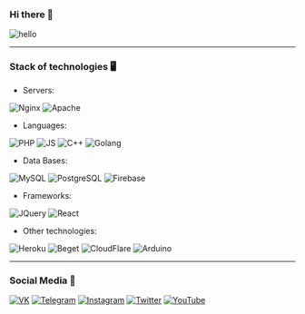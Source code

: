 ### Hi there 👋

![hello](https://im-coins.herokuapp.com/images/8.gif)

---
### Stack of technologies 🖥
* Servers:

![Nginx](https://img.shields.io/badge/-Nginx-7D4698?style=for-the-badge&logo=nginx&logoWidth=20&logoColor=ffffff&labelColor=663399) 
![Apache](https://img.shields.io/badge/-Apache-7D4698?style=for-the-badge&logo=apache&logoWidth=20&logoColor=ffffff&labelColor=663399)
* Languages:

![PHP](https://img.shields.io/badge/-PHP-7D4698?style=for-the-badge&logo=php&logoWidth=20&logoColor=ffffff&labelColor=663399)
![JS](https://img.shields.io/badge/-JavaScript-7D4698?style=for-the-badge&logo=javascript&logoWidth=20&logoColor=ffffff&labelColor=663399)
![C++](https://img.shields.io/badge/-C++-7D4698?style=for-the-badge&logo=c&logoWidth=20&logoColor=ffffff&labelColor=663399)
![Golang](https://img.shields.io/badge/-Golang-7D4698?style=for-the-badge&logo=go&logoWidth=20&logoColor=ffffff&labelColor=663399)
* Data Bases:

![MySQL](https://img.shields.io/badge/-MySQL-7D4698?style=for-the-badge&logo=mysql&logoWidth=20&logoColor=ffffff&labelColor=663399)
![PostgreSQL](https://img.shields.io/badge/-PostgreSQL-7D4698?style=for-the-badge&logo=postgresql&logoWidth=20&logoColor=ffffff&labelColor=663399)
![Firebase](https://img.shields.io/badge/-Firebase-7D4698?style=for-the-badge&logo=firebase&logoWidth=20&logoColor=ffffff&labelColor=663399)
* Frameworks: 

![JQuery](https://img.shields.io/badge/-JQuery-7D4698?style=for-the-badge&logo=jquery&logoWidth=20&logoColor=ffffff&labelColor=663399)
![React](https://img.shields.io/badge/-React_JS-7D4698?style=for-the-badge&logo=react&logoWidth=20&logoColor=ffffff&labelColor=663399)
* Other technologies:

![Heroku](https://img.shields.io/badge/-Heroku-7D4698?style=for-the-badge&logo=heroku&logoWidth=20&logoColor=ffffff&labelColor=663399)
![Beget](https://img.shields.io/badge/-Beget-7D4698?style=for-the-badge&logo=beget&logoWidth=20&logoColor=ffffff&labelColor=663399)
![CloudFlare](https://img.shields.io/badge/-CloudFlare-7D4698?style=for-the-badge&logo=cloudflare&logoWidth=20&logoColor=ffffff&labelColor=663399)
![Arduino](https://img.shields.io/badge/-Arduino-7D4698?style=for-the-badge&logo=arduino&logoWidth=20&logoColor=ffffff&labelColor=663399)

---
### Social Media 🧨
[![VK](https://img.shields.io/badge/-VK-663399?style=for-the-badge&logo=vk&logoWidth=20)](https://vk.com/pakhmutov2)
[![Telegram](https://img.shields.io/badge/-Telegram-663399?style=for-the-badge&logo=telegram&logoWidth=20)](https://t.me/yaroslavhub)
[![Instagram](https://img.shields.io/badge/-Instagram-663399?style=for-the-badge&logo=instagram&logoWidth=20)](https://www.instagram.com/_michaeeel__14)
[![Twitter](https://img.shields.io/badge/-Twitter-663399?style=for-the-badge&logo=twitter&logoWidth=20)](https://twitter.com)
[![YouTube](https://img.shields.io/badge/-YouTube-663399?style=for-the-badge&logo=youtube&logoWidth=20&logoColor=FF0000)](https://www.youtube.com/channel/UCSRYcaeWABeggHYkLbcfzww)

<!--
**yaroslav-hub/yaroslav-hub** is a ✨ _special_ ✨ repository because its `README.md` (this file) appears on your GitHub profile.

Here are some ideas to get you started:

- 🔭 I’m currently working on ...
- 🌱 I’m currently learning ...
- 👯 I’m looking to collaborate on ...
- 🤔 I’m looking for help with ...
- 💬 Ask me about ...
- 📫 How to reach me: ...
- 😄 Pronouns: ...
- ⚡ Fun fact: ...
-->
